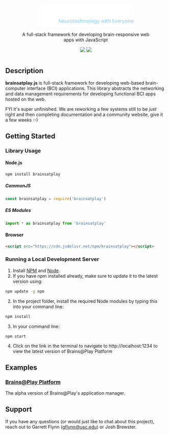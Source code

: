 <div style="display: flex; align-items: center;  justify-content:center;margin-bottom: 25px;">
<div style="text-align:center; width: 400px;">
<img src="./logo.png" style="width: 300px;">
<p>A full-stack framework for developing brain-responsive web apps with JavaScript</p>

<img src="https://img.shields.io/badge/github-source_code-blue.svg?logo=github&logoColor=white"
href="https://github.com/brainsatplay/brainsatplay">
<img src="https://img.shields.io/badge/License-MIT-yellow.svg"
href="https://opensource.org/licenses/MIT">
</div>
</div>

## Description
**brainsatplay.js** is full-stack framework for developing web-based brain-computer interface (BCI) applications. This library abstracts the networking and data management requirements for developing functional BCI apps hosted on the web.

FYI it's super unfinished. We are reworking a few systems still to be *just* right and then completing documentation and a community website, give it a few weeks :-)


## Getting Started
### Library Usage
#### Node.js
```bash
npm install brainsatplay
``` 

##### CommonJS
```javascript
const brainsatplay = require('brainsatplay')
``` 

##### ES Modules
```javascript
import * as brainsatplay from 'brainsatplay'
```

#### Browser
```html
<script src="https://cdn.jsdelivr.net/npm/brainsatplay"></script>
```

### Running a Local Development Server
1. Install [NPM](https://www.npmjs.com/) and [Node](https://nodejs.org/en/).
2. If you have npm installed already, make sure to update it to the latest version using:
```bash
npm update -g npm
```
2. In the project folder, install the required Node modules by typing this into your command line:
```bash
npm install
``` 
3. In your command line:
```bash
npm start
```
4. Click on the link in the terminal to navigate to http://localhost:1234 to view the latest version of Brains@Play Platform


##  Examples
### [Brains@Play Platform](https://app.brainsatplay.com) 
The alpha version of Brains@Play's application manager.

## Support
If you have any questions (or would just like to chat about this project), reach out to Garrett Flynn (gflynn@usc.edu) or Josh Brewster.